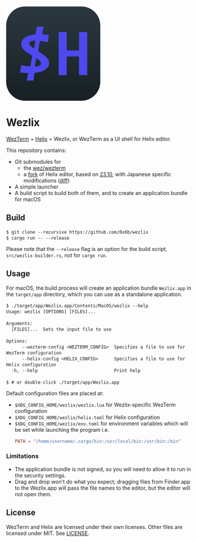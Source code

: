 ![logo](resources/icon_256x256.png)

# Wezlix

[WezTerm](https://wezfurlong.org/wezterm/) + [Helix](https://helix-editor.com/) = Wezlix, or WezTerm as a UI shell for Helix editor.

This repository contains:

- Git submodules for
    - the [wez/wezterm](https://github.com/wez/wezterm/)
    - a [fork](https://github.com/0x6b/helix) of Helix editor, based on [23.10](https://github.com/helix-editor/helix/releases/tag/23.10), with Japanese specific modifications ([diff](https://github.com/helix-editor/helix/compare/23.10...0x6b:helix:japanese-word-boundary))
- A simple launcher
- A build script to build both of them, and to create an application bundle for macOS

## Build

```
$ git clone --recursive https://github.com/0x6b/wezlix
$ cargo run -- --release
```

Please note that the `--release` flag is an option for the build script, `src/wezlix-builder.rs`, not for `cargo run`.

## Usage

For macOS, the build process will create an application bundle `Wezlix.app` in the `target/app` directory, which you can use as a standalone application.

```console
$ ./target/app/Wezlix.app/Contents/MacOS/wezlix --help
Usage: wezlix [OPTIONS] [FILES]...

Arguments:
  [FILES]...  Sets the input file to use

Options:
      --wezterm-config <WEZTERM_CONFIG>  Specifies a file to use for WezTerm configuration
      --helix-config <HELIX_CONFIG>      Specifies a file to use for Helix configuration
  -h, --help                             Print help

$ # or double-click ./target/app/Wezlix.app
```

Default configuration files are placed at:

- `$XDG_CONFIG_HOME/wezlix/wezlix.lua` for Wezlix-specific WezTerm configuration
- `$XDG_CONFIG_HOME/wezlix/helix.toml` for Helix configuration
- `$XDG_CONFIG_HOME/wezlix/env.toml` for environment variables which will be set while launching the program i.e.
    ```toml
    PATH = "/home/username/.cargo/bin:/usr/local/bin:/usr/bin:/bin"
    ```

### Limitations

- The application bundle is not signed, so you will need to allow it to run in the security settings.
- Drag and drop won't do what you expect; dragging files from Finder.app to the Wezlix.app will pass the file names to the editor, but the editor will not open them.

## License

WezTerm and Helix are licensed under their own licenses. Other files are licensed under MIT. See [LICENSE](LICENSE).
